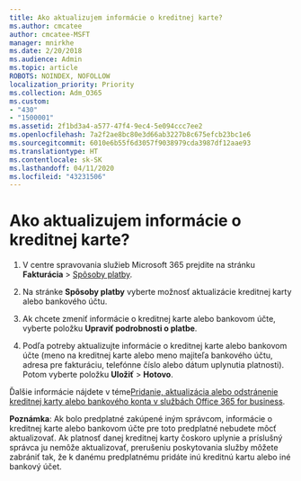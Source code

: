 ```yaml
---
title: Ako aktualizujem informácie o kreditnej karte?
ms.author: cmcatee
author: cmcatee-MSFT
manager: mnirkhe
ms.date: 2/20/2018
ms.audience: Admin
ms.topic: article
ROBOTS: NOINDEX, NOFOLLOW
localization_priority: Priority
ms.collection: Adm_O365
ms.custom:
- "430"
- "1500001"
ms.assetid: 2f1bd3a4-a577-47f4-9ec4-5e094ccc7ee2
ms.openlocfilehash: 7a2f2ae8bc80e3d66ab3227b8c675efcb23bc1e6
ms.sourcegitcommit: 6010e6b55f6d3057f9038979cda3987df12aae93
ms.translationtype: HT
ms.contentlocale: sk-SK
ms.lasthandoff: 04/11/2020
ms.locfileid: "43231506"
---
```

# <a name="how-do-i-update-my-credit-card-information"></a>Ako aktualizujem informácie o kreditnej karte?

1. V centre spravovania služieb Microsoft 365 prejdite na stránku **Fakturácia** \> [ Spôsoby platby](https://go.microsoft.com/fwlink/p/?linkid=842054).

2. Na stránke **Spôsoby platby** vyberte možnosť aktualizácie kreditnej karty alebo bankového účtu.

3. Ak chcete zmeniť informácie o kreditnej karte alebo bankovom účte, vyberte položku **Upraviť podrobnosti o platbe**.

4. Podľa potreby aktualizujte informácie o kreditnej karte alebo bankovom účte (meno na kreditnej karte alebo meno majiteľa bankového účtu, adresa pre fakturáciu, telefónne číslo alebo dátum uplynutia platnosti). Potom vyberte položku **Uložiť** > **Hotovo**.

Ďalšie informácie nájdete v téme[Pridanie, aktualizácia alebo odstránenie kreditnej karty alebo bankového konta v službách Office 365 for business](https://docs.microsoft.com/office365/admin/subscriptions-and-billing/add-update-or-remove-credit-card-or-bank-account).

**Poznámka**: Ak bolo predplatné zakúpené iným správcom, informácie o kreditnej karte alebo bankovom účte pre toto predplatné nebudete môcť aktualizovať. Ak platnosť danej kreditnej karty čoskoro uplynie a príslušný správca ju nemôže aktualizovať, prerušeniu poskytovania služby môžete zabrániť tak, že k danému predplatnému pridáte inú kreditnú kartu alebo iné bankový účet.
